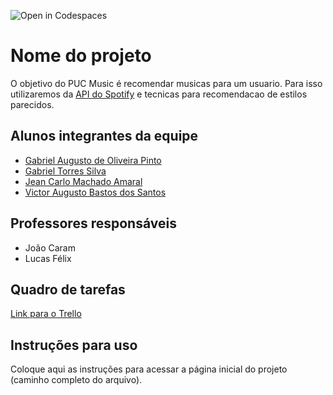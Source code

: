 ![Open in Codespaces](https://classroom.github.com/assets/open-in-codespaces-abfff4d4e15f9e1bd8274d9a39a0befe03a0632bb0f153d0ec72ff541cedbe34.svg)

# Nome do projeto

O objetivo do PUC Music é recomendar musicas para um usuario. Para isso utilizaremos da [API do Spotify](https://developer.spotify.com/documentation/web-api/) e tecnicas para recomendacao de estilos parecidos.

## Alunos integrantes da equipe

- [Gabriel Augusto de Oliveira Pinto](https://github.com/g4brieloliveira)
- [Gabriel Torres Silva](https://github.com/GabrielTorres7)
- [Jean Carlo Machado Amaral](https://github.com/jeanmachadocx)
- [Victor Augusto Bastos dos Santos]()

## Professores responsáveis

- João Caram
- Lucas Félix

## Quadro de tarefas

[Link para o Trello](https://trello.com/b/WsXvGCJa/app-front)

## Instruções para uso

Coloque aqui as instruções para acessar a página inicial do projeto (caminho completo do arquivo).
